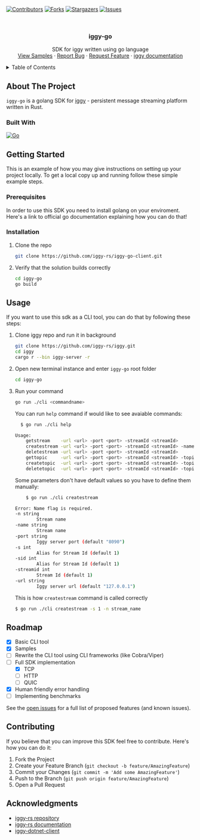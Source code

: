 <!-- PROJECT SHIELDS -->
[![Contributors][contributors-shield]][contributors-url]
[![Forks][forks-shield]][forks-url]
[![Stargazers][stars-shield]][stars-url]
[![Issues][issues-shield]][issues-url]
<!-- [![MIT License][license-shield]][license-url]
[![LinkedIn][linkedin-shield]][linkedin-url] -->



<!-- PROJECT LOGO -->
<br />
<div align="center">
  <!-- <a href="https://github.com/iggy-rs/iggy-go-client">
    <img src="images/logo.png" alt="Logo" width="80" height="80">
  </a> -->

<h3 align="center">iggy-go</h3>

  <p align="center">
    SDK for iggy written using go language
    <!-- <br />
    <a href="https://github.com/iggy-rs/iggy-go-client"><strong>Explore the docs »</strong></a>
    <br /> -->
    <br />
    <a href="https://github.com/iggy-rs/iggy-go-client/tree/dev/samples">View Samples</a>
    ·
    <a href="https://github.com/iggy-rs/iggy-go-client/issues">Report Bug</a>
    ·
    <a href="https://github.com/iggy-rs/iggy-go-client/issues">Request Feature</a>
    ·
    <a href="https://docs.iggy.rs/">iggy documentation</a>
  </p>
</div>



<!-- TABLE OF CONTENTS -->
<details>
  <summary>Table of Contents</summary>
  <ol>
    <li>
      <a href="#about-the-project">About The Project</a>
      <ul>
        <li><a href="#built-with">Built With</a></li>
      </ul>
    </li>
    <li>
      <a href="#getting-started">Getting Started</a>
      <ul>
        <li><a href="#prerequisites">Prerequisites</a></li>
        <li><a href="#installation">Installation</a></li>
      </ul>
    </li>
    <li><a href="#usage">Usage</a></li>
    <li><a href="#roadmap">Roadmap</a></li>
    <li><a href="#contributing">Contributing</a></li>
    <li><a href="#license">License</a></li>
    <li><a href="#contact">Contact</a></li>
    <li><a href="#acknowledgments">Acknowledgments</a></li>
  </ol>
</details>



<!-- ABOUT THE PROJECT -->
## About The Project

<!-- [![Product Name Screen Shot][product-screenshot]](https://example.com) -->

<!-- Here's a blank template to get started: To avoid retyping too much info. Do a search and replace with your text editor for the following: `eldpcn`, `iggy-go`, `twitter_handle`, `linkedin_username`, `email_client`, `email`, `project_title`, `project_description` -->

`iggy-go` is a golang SDK for <a href="https://github.com/iggy-rs/iggy">iggy</a> - persistent message streaming platform written in Rust.


### Built With
 [![Go][Golang]][Golang-url]


<!-- GETTING STARTED -->
## Getting Started

This is an example of how you may give instructions on setting up your project locally.
To get a local copy up and running follow these simple example steps.

### Prerequisites

In order to use this SDK you need to install golang on your enviroment. Here's a <a hfref="https://go.dev/doc/install">link to official go documentation</a> explaining how you can do that!

### Installation

1. Clone the repo
   ```sh
   git clone https://github.com/iggy-rs/iggy-go-client.git
   ```
2. Verify that the solution builds correctly
    ```sh
    cd iggy-go
    go build
    ``` 
<!-- USAGE EXAMPLES -->
## Usage

If you want to use this sdk as a CLI tool, you can do that by following these steps:
1. Clone iggy repo and run it in background
    ```sh
    git clone https://github.com/iggy-rs/iggy.git
    cd iggy
    cargo r --bin iggy-server -r
    ```
1. Open new terminal instance and enter `iggy-go` root folder
    ```sh
    cd iggy-go
    ```
2. Run your command
    ```sh
    go run ./cli <commandname>
    ```

    You can run `help` command if would like to see avaiable commands:

    ```sh
      $ go run ./cli help

    Usage:
        getstream    -url <url> -port <port> -streamId <streamId>
        createstream -url <url> -port <port> -streamId <streamId> -name <name>
        deletestream -url <url> -port <port> -streamId <streamId>
        gettopic     -url <url> -port <port> -streamId <streamId> -topicId <topicId>
        createtopic  -url <url> -port <port> -streamId <streamId> -topicId <topicId> -name <name> -partitionsCount <partitionsCount>
        deletetopic  -url <url> -port <port> -streamId <streamId> -topicId <topicId>

    ```

    Some parameters don't have default values so you have to define them manually:

    ```sh
        $ go run ./cli createstream

    Error: Name flag is required.
    -n string
            Stream name
    -name string
            Stream name
    -port string
            Iggy server port (default "8090")
    -s int
            Alias for Stream Id (default 1)
    -sid int
            Alias for Stream Id (default 1)
    -streamid int
            Stream Id (default 1)
    -url string
            Iggy server url (default "127.0.0.1")
    ```
    This is how `createstream` command is called correctly

    ```sh
    $ go run ./cli createstream -s 1 -n stream_name
    ```
    
<!-- ROADMAP -->
## Roadmap

- [x] Basic CLI tool
- [x] Samples
- [ ] Rewrite the CLI tool using CLI frameworks (like Cobra/Viper)
- [ ] Full SDK implementation
    - [x] TCP
    - [ ] HTTP
    - [ ] QUIC
- [X] Human friendly error handling
- [ ] Implementing benchmarks

See the [open issues](https://github.com/iggy-rs/iggy-go-client/issues) for a full list of proposed features (and known issues).

<!-- CONTRIBUTING -->
## Contributing

If you believe that you can improve this SDK feel free to contribute. Here's how you can do it:

1. Fork the Project
2. Create your Feature Branch (`git checkout -b feature/AmazingFeature`)
3. Commit your Changes (`git commit -m 'Add some AmazingFeature'`)
4. Push to the Branch (`git push origin feature/AmazingFeature`)
5. Open a Pull Request


<!-- LICENSE -->
<!-- ## License

Distributed under the MIT License. See `LICENSE.txt` for more information.
 -->

<!-- CONTACT -->
<!-- ## Contact -->

<!-- Your Name - [@twitter_handle](https://twitter.com/twitter_handle) - email@email_client.com -->
<!-- 
Project Link: [https://github.com/iggy-rs/iggy-go-client](https://github.com/iggy-rs/iggy-go-client)

 -->

<!-- ACKNOWLEDGMENTS -->
## Acknowledgments

* [iggy-rs repository](https://github.com/iggy-rs/iggy)
* [iggy-rs documentation](https://docs.iggy.rs/)
* [iggy-dotnet-client](https://github.com/iggy-rs/iggy-dotnet-client)

<!-- MARKDOWN LINKS & IMAGES -->
[contributors-shield]: https://img.shields.io/github/contributors/iggy-rs/iggy-go-client.svg?style=for-the-badge
[contributors-url]: https://github.com/iggy-rs/iggy-go-client/graphs/contributors
[forks-shield]: https://img.shields.io/github/forks/iggy-rs/iggy-go-client.svg?style=for-the-badge
[forks-url]: https://github.com/iggy-rs/iggy-go-client/network/members
[stars-shield]: https://img.shields.io/github/stars/iggy-rs/iggy-go-client.svg?style=for-the-badge
[stars-url]: https://github.com/iggy-rs/iggy-go-client/stargazers
[issues-shield]: https://img.shields.io/github/issues/iggy-rs/iggy-go-client.svg?style=for-the-badge
[issues-url]: https://github.com/iggy-rs/iggy-go-client/issues
[license-shield]: https://img.shields.io/github/license/iggy-rs/iggy-go-client.svg?style=for-the-badge
[license-url]: https://github.com/iggy-rs/iggy-go-client/blob/master/LICENSE.txt
[linkedin-shield]: https://img.shields.io/badge/-LinkedIn-black.svg?style=for-the-badge&logo=linkedin&colorB=555
[linkedin-url]: https://linkedin.com/in/linkedin_username
[Golang-url]: https://go.dev/
[Golang]: https://img.shields.io/badge/Go-00ADD8?style=for-the-badge&logo=go&logoColor=white
[Iggy-docs-url]: https://docs.iggy.rs/
[Iggy-repo-url]: https://github.com/iggy-rs/iggy
[Iggy-dotnet-repo-url]: https://github.com/iggy-rs/iggy-dotnet-client
